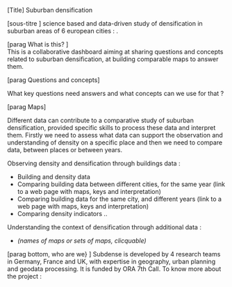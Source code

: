 [Title]
Suburban densification  

[sous-titre ] 
science based and data-driven study of densification in suburban areas of 6 european cities : . 


[parag What is this? ]  
This is a collaborative dashboard aiming at sharing questions and concepts related to suburban densification, at building comparable maps to answer them.


[parag Questions and concepts]  

What key questions need answers and what concepts can we use for that ?

[parag Maps] 

Different data can contribute to a comparative study of suburban densification, provided specific skills to process these data and interpret them. Firstly we need to assess what data can support the observation and understanding of density on a specific place and then we need to compare data, between places or between years.   

Observing density and densification through buildings data : 
- Building and density data 
- Comparing building data between different cities, for the same year (link to a web page with maps, keys and interpretation) 
- Comparing building data for the same city, and different years (link to a web page with maps, keys and interpretation)
- Comparing density indicators .. 

Understanding the context of densification through additional data : 
- _(names of maps or sets of maps, clicquable)_ 
 

 
[parag bottom, who are we} ]
Subdense is developed by 4 research teams in Germany, France and UK, with expertise in geography, urban planning and geodata processing. It is funded by ORA 7th Call. 
To know more about the project : 

 

